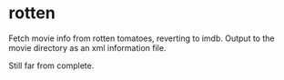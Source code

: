 rotten
======

Fetch movie info from rotten tomatoes, reverting to imdb. Output to the movie directory as an xml information file.

Still far from complete.